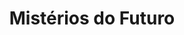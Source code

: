 ---
Numero: 398
title: Mistérios do Futuro
Autor: John E Stith
Co-autor: 
Ano-de-Publicacao: 1990
Titulo-original: Deep Quarry
Tradutor: Eurico Fonseca
Co-tradutor: 
Ano-de-edicao: 1989
alias: John-E-Stith
Autor2-alias: 
Tradutor1-alias: Eurico-Fonseca
Tradutor2-alias: 
Titulo-link: 398-Misterios-do-Futuro
Capa: 
pags: 
Capa-link: 
---